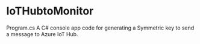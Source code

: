 # IoTHubtoMonitor
Program.cs
A C# console app code for generating a Symmetric key to send a message to Azure IoT Hub. 
